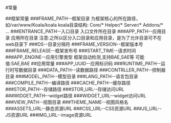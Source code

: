 #常量

##框架常量
###FRAME_PATH--框架目录
    为框架核心的所在路径，如/var/www/Koala/koala
    koala目录结构:
        Core/*
        Helper/*
        Server/*
        Addons/*
        ...
###ENTRANCE_PATH--入口目录
    入口文件所在目录
###APP_PATH--应用目录
    应用所在目录
注意:之所以区分入口目录和应用目录，是为了允许目录可不在web目录下
###DS--目录分隔符
###FRAME_VERSION--框架版本号
###FRAME_RELEASE--框架发布号
###START_TIME--请求时间
###APP_ENGINE--应用引擎类型
    框架自动检测,支持BAE,SAE等
    可能值:SAE,BAE
##应用常量
###APP_UUID--应用标识码
###RUNTIME_PATH--运行时写数据目录
###DATA_PATH--读数据路径
###CONTRLLER_PATH--控制器目录
###MODEL_PATH--模型目录
###LANG_PATH--语言包目录
###COMPILE_PATH--编译路径
###CACHE_PATH--缓存路径
###STOR_PATH--存储路径
###STOR_URL--存储访问URL
###WIDGET_PATH--widget路径
###WIDGET_URL--widget访问URL
###VIEW_PATH--视图目录
###THEME_NAME--视图风格名
###ASSETS_URL--静态资源URL
###CSS_URL--CSS资源URL
###JS_URL--JS资源URL
###IMG_URL--image资源URL